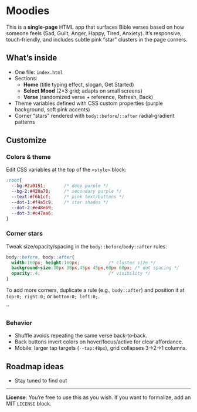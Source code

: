 # Moodies 

This is a **single‑page** HTML app that surfaces Bible verses based on how someone feels (Sad, Guilt, Anger, Happy, Tired, Anxiety). It’s responsive, touch‑friendly, and includes subtle pink “star” clusters in the page corners.

## What’s inside

- One file: `index.html`
- Sections:
  - **Home** (title typing effect, slogan, Get Started)
  - **Select Mood** (2×3 grid; adapts on small screens)
  - **Verse** (randomized verse + reference, Refresh, Back)
- Theme variables defined with CSS custom properties (purple background, soft pink accents)
- Corner “stars” rendered with `body::before`/`::after` radial‑gradient patterns


## Customize

### Colors & theme

Edit CSS variables at the top of the `<style>` block:

```css
:root{
  --bg:#2a0151;       /* deep purple */
  --bg-2:#420a78;     /* secondary purple */
  --text:#f6b1cf;     /* pink text/buttons */
  --dot-1:#f4a5c9;    /* star shades */
  --dot-2:#e48eb9;
  --dot-3:#c47aa6;
}
```

### Corner stars

Tweak size/opacity/spacing in the `body::before`/`body::after` rules:

```css
body::before, body::after{
  width:160px; height:160px;           /* cluster size */
  background-size:30px 30px,45px 45px,60px 60px; /* dot spacing */
  opacity:.4;                          /* visibility */
}
```

To add more corners, duplicate a rule (e.g., `body::after`) and position it at `top:0; right:0;` or `bottom:0; left:0;`.

``

### Behavior

- Shuffle avoids repeating the same verse back‑to‑back.
- Back buttons invert colors on hover/focus/active for clear affordance.
- Mobile: larger tap targets (`--tap:48px`), grid collapses 3→2→1 columns.



## Roadmap ideas

- Stay tuned to find out

---

**License**: You’re free to use this as you wish. If you want to formalize, add an MIT `LICENSE` block.

